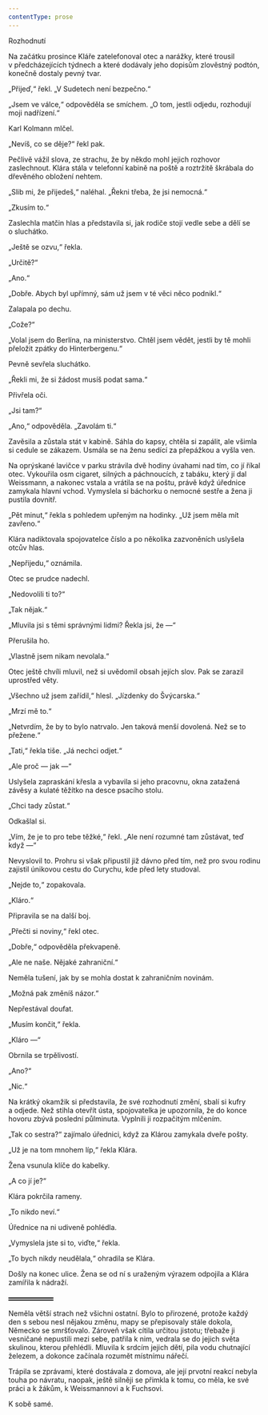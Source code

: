```yaml
---
contentType: prose
---
```


<section>

Rozhodnutí

Na začátku prosince Kláře zatelefonoval otec a narážky, které trousil v předcházejících týdnech a které dodávaly jeho dopisům zlověstný podtón, konečně dostaly pevný tvar.

„Přijeď,“ řekl. „V Sudetech není bezpečno.“

„Jsem ve válce,“ odpověděla se smíchem. „O tom, jestli odjedu, rozhodují moji nadřízení.“

Karl Kolmann mlčel.

„Nevíš, co se děje?“ řekl pak.

Pečlivě vážil slova, ze strachu, že by někdo mohl jejich rozhovor zaslechnout. Klára stála v telefonní kabině na poště a roztržitě škrábala do dřevěného obložení nehtem.

„Slib mi, že přijedeš,“ naléhal. „Řekni třeba, že jsi nemocná.“

„Zkusím to.“

Zaslechla matčin hlas a představila si, jak rodiče stojí vedle sebe a dělí se o sluchátko.

„Ještě se ozvu,“ řekla.

„Určitě?“

„Ano.“

„Dobře. Abych byl upřímný, sám už jsem v té věci něco podnikl.“

Zalapala po dechu.

„Cože?“

„Volal jsem do Berlína, na ministerstvo. Chtěl jsem vědět, jestli by tě mohli přeložit zpátky do Hinterbergenu.“

Pevně sevřela sluchátko.

„Řekli mi, že si žádost musíš podat sama.“

Přivřela oči.

„Jsi tam?“

„Ano,“ odpověděla. „Zavolám ti.“

Zavěsila a zůstala stát v kabině. Sáhla do kapsy, chtěla si zapálit, ale všimla si cedule se zákazem. Usmála se na ženu sedící za přepážkou a vyšla ven.

Na oprýskané lavičce v parku strávila dvě hodiny úvahami nad tím, co jí říkal otec. Vykouřila osm cigaret, silných a páchnoucích, z tabáku, který jí dal Weissmann, a nakonec vstala a vrátila se na poštu, právě když úřednice zamykala hlavní vchod. Vymyslela si báchorku o nemocné sestře a žena ji pustila dovnitř.

„Pět minut,“ řekla s pohledem upřeným na hodinky. „Už jsem měla mít zavřeno.“

Klára nadiktovala spojovatelce číslo a po několika zazvoněních uslyšela otcův hlas.

„Nepřijedu,“ oznámila.

Otec se prudce nadechl.

„Nedovolili ti to?“

„Tak nějak.“

„Mluvila jsi s těmi správnými lidmi? Řekla jsi, že —“

Přerušila ho.

„Vlastně jsem nikam nevolala.“

Otec ještě chvíli mluvil, než si uvědomil obsah jejích slov. Pak se zarazil uprostřed věty.

„Všechno už jsem zařídil,“ hlesl. „Jízdenky do Švýcarska.“

„Mrzí mě to.“

„Netvrdím, že by to bylo natrvalo. Jen taková menší dovolená. Než se to přežene.“

„Tati,“ řekla tiše. „Já nechci odjet.“

„Ale proč — jak —“

Uslyšela zapraskání křesla a vybavila si jeho pracovnu, okna zatažená závěsy a kulaté těžítko na desce psacího stolu.

„Chci tady zůstat.“

Odkašlal si.

„Vím, že je to pro tebe těžké,“ řekl. „Ale není rozumné tam zůstávat, teď když —“

Nevyslovil to. Prohru si však připustil již dávno před tím, než pro svou rodinu zajistil únikovou cestu do Curychu, kde před lety studoval.

„Nejde to,“ zopakovala.

„Kláro.“

Připravila se na další boj.

„Přečti si noviny,“ řekl otec.

„Dobře,“ odpověděla překvapeně.

„Ale ne naše. Nějaké zahraniční.“

Neměla tušení, jak by se mohla dostat k zahraničním novinám.

„Možná pak změníš názor.“

Nepřestával doufat.

„Musím končit,“ řekla.

„Kláro —“

Obrnila se trpělivostí.

„Ano?“

„Nic.“

Na krátký okamžik si představila, že své rozhodnutí změní, sbalí si kufry a odjede. Než stihla otevřít ústa, spojovatelka je upozornila, že do konce hovoru zbývá poslední půlminuta. Vyplnili ji rozpačitým mlčením.

„Tak co sestra?“ zajímalo úřednici, když za Klárou zamykala dveře pošty.

„Už je na tom mnohem líp,“ řekla Klára.

Žena vsunula klíče do kabelky.

„A co jí je?“

Klára pokrčila rameny.

„To nikdo neví.“

Úřednice na ni udiveně pohlédla.

„Vymyslela jste si to, viďte,“ řekla.

„To bych nikdy neudělala,“ ohradila se Klára.

Došly na konec ulice. Žena se od ní s uraženým výrazem odpojila a Klára zamířila k nádraží.

![divider.png](./resources/divider_opt.png)

Neměla větší strach než všichni ostatní. Bylo to přirozené, protože každý den s sebou nesl nějakou změnu, mapy se přepisovaly stále dokola, Německo se smršťovalo. Zároveň však cítila určitou jistotu; třebaže ji vesničané nepustili mezi sebe, patřila k nim, vedrala se do jejich světa skulinou, kterou přehlédli. Mluvila k srdcím jejich dětí, pila vodu chutnající železem, a dokonce začínala rozumět místnímu nářečí.

Trápila se zprávami, které dostávala z domova, ale její prvotní reakcí nebyla touha po návratu, naopak, ještě silněji se přimkla k tomu, co měla, ke své práci a k žákům, k Weissmannovi a k Fuchsovi.

K sobě samé.

</section>
